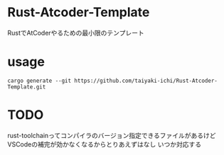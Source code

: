 # Rust-Atcoder-Template

RustでAtCoderやるための最小限のテンプレート

# usage
```
cargo generate --git https://github.com/taiyaki-ichi/Rust-Atcoder-Template.git
```

# TODO
rust-toolchainってコンパイラのバージョン指定できるファイルがあるけど
VSCodeの補完が効かなくなるからとりあえずはなし
いつか対応する
